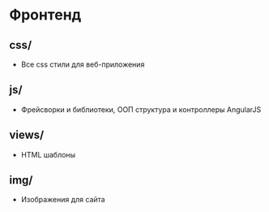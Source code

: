 # Фронтенд
## css/ 
- Все css стили для веб-приложения
## js/
- Фрейсворки и библиотеки, ООП структура и контроллеры AngularJS
## views/ 
- HTML шаблоны
## img/ 
- Изображения для сайта
